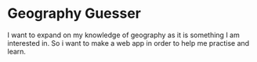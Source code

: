 # Geography Guesser
 I want to expand on my knowledge of geography as it is something I am interested in. So i want to make a web app in order to help me practise and learn.
